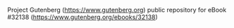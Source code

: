 Project Gutenberg (https://www.gutenberg.org) public repository for eBook #32138 (https://www.gutenberg.org/ebooks/32138)
